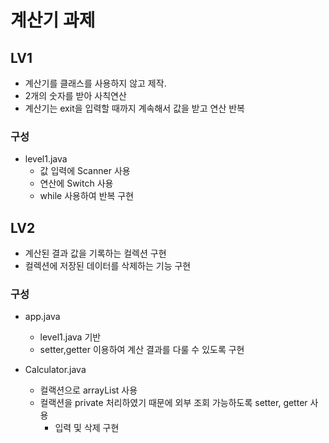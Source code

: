 # 계산기 과제

## LV1
* 계산기를 클래스를 사용하지 않고 제작.
* 2개의 숫자를 받아 사칙연산
* 계산기는 exit을 입력할 때까지 계속해서 값을 받고 연산 반복

### 구성
* level1.java
  * 값 입력에 Scanner 사용
  * 연산에 Switch 사용
  * while 사용하여 반복 구현

## LV2
* 계산된 결과 값을 기록하는 컬렉션 구현
* 컬렉션에 저장된 데이터를 삭제하는 기능 구현

### 구성
* app.java
  * level1.java 기반
  * setter,getter 이용하여 계산 결과를 다룰 수 있도록 구현

* Calculator.java
  * 컬랙션으로 arrayList 사용
  * 컬랙션을 private 처리하였기 때문에 외부 조회 가능하도록 setter, getter 사용
    * 입력 및 삭제 구현
